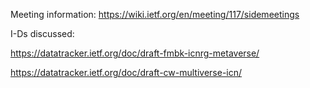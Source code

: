 Meeting information: https://wiki.ietf.org/en/meeting/117/sidemeetings



I-Ds discussed:

https://datatracker.ietf.org/doc/draft-fmbk-icnrg-metaverse/

https://datatracker.ietf.org/doc/draft-cw-multiverse-icn/
